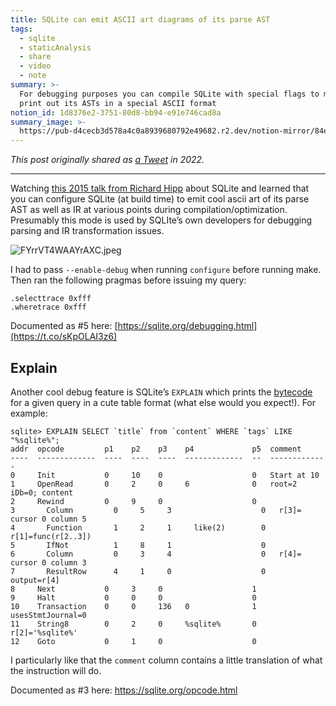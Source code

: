 ```yaml
---
title: SQLite can emit ASCII art diagrams of its parse AST
tags:
  - sqlite
  - staticAnalysis
  - share
  - video
  - note
summary: >-
  For debugging purposes you can compile SQLite with special flags to make it
  print out its ASTs in a special ASCII format
notion_id: 1d8376e2-3751-80d8-bb94-e91e746cad8a
summary_image: >-
  https://pub-d4cecb3d578a4c0a8939680792e49682.r2.dev/notion-mirror/84ebb48c-616a-4f51-ae9a-991a4e0a7e9b/071647ff-1065-4f45-921c-853264aa8f6d/FYrrVT4WAAYrAXC.jpeg
---
```

_This post originally shared as_ [_a Tweet_](https://x.com/captbaritone/status/1552313020067594249) _in 2022._

---

Watching [this 2015 talk from Richard Hipp](https://youtube.com/watch?v=gpxnbly9bz4) about SQLite and learned that you can configure SQLite (at build time) to emit cool ascii art of its parse AST as well as IR at various points during compilation/optimization. Presumably this mode is used by SQLIte’s own developers for debugging parsing and IR transformation issues.

![FYrrVT4WAAYrAXC.jpeg](https://pub-d4cecb3d578a4c0a8939680792e49682.r2.dev/notion-mirror/84ebb48c-616a-4f51-ae9a-991a4e0a7e9b/071647ff-1065-4f45-921c-853264aa8f6d/FYrrVT4WAAYrAXC.jpeg)

I had to pass `--enable-debug` when running `configure` before running make. Then ran the following pragmas before issuing my query:

```text
.selecttrace 0xfff
.wheretrace 0xfff
```

Documented as #5 here: [https://sqlite.org/debugging.html](https://t.co/sKpOLAI3z6)

## Explain

Another cool debug feature is SQLite’s `EXPLAIN` which prints the [bytecode](https://sqlite.org/whybytecode.html) for a given query in a cute table format (what else would you expect!). For example:

```text
sqlite> EXPLAIN SELECT `title` from `content` WHERE `tags` LIKE "%sqlite%";
addr  opcode         p1    p2    p3    p4             p5  comment
----  -------------  ----  ----  ----  -------------  --  -------------
0     Init           0     10    0                    0   Start at 10
1     OpenRead       0     2     0     6              0   root=2 iDb=0; content
2     Rewind         0     9     0                    0
3       Column         0     5     3                    0   r[3]= cursor 0 column 5
4       Function       1     2     1     like(2)        0   r[1]=func(r[2..3])
5       IfNot          1     8     1                    0
6       Column         0     3     4                    0   r[4]= cursor 0 column 3
7       ResultRow      4     1     0                    0   output=r[4]
8     Next           0     3     0                    1
9     Halt           0     0     0                    0
10    Transaction    0     0     136   0              1   usesStmtJournal=0
11    String8        0     2     0     %sqlite%       0   r[2]='%sqlite%'
12    Goto           0     1     0                    0
```

I particularly like that the `comment` column contains a little translation of what the instruction will do.

Documented as #3 here: <https://sqlite.org/opcode.html>
